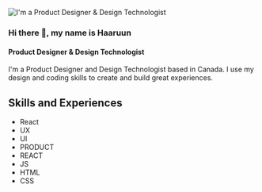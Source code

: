 ![I'm a Product Designer & Design Technologist](https://pbs.twimg.com/profile_banners/373986462/1484253834/1500x500)

### Hi there 👋, my name is Haaruun
#### Product Designer & Design Technologist

I'm a Product Designer and Design Technologist based in Canada. I use my design and coding skills to create and build great experiences. 

## Skills and Experiences 
* React
* UX 
* UI 
* PRODUCT 
* REACT 
* JS 
* HTML 
* CSS





